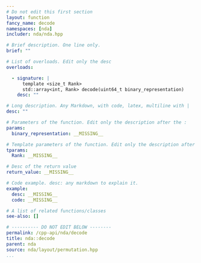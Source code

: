```yaml
---
# Do not edit this first section
layout: function
fancy_name: decode
namespaces: [nda]
includer: nda/nda.hpp

# Brief description. One line only.
brief: ""

# List of overloads. Edit only the desc
overloads:

  - signature: |
      template <size_t Rank>
      std::array<int, Rank> decode(uint64_t binary_representation)
    desc: ""

# Long description. Any Markdown, with code, latex, multiline with |
desc: ""

# Parameters of the function. Edit only the description after the :
params:
  binary_representation: __MISSING__

# Template parameters of the function. Edit only the description after the :
tparams:
  Rank: __MISSING__

# Desc of the return value
return_value: __MISSING__

# Code example. desc: any markdown to explain it.
example:
  desc: __MISSING__
  code: __MISSING__

# A list of related functions/classes
see-also: []

# ---------- DO NOT EDIT BELOW --------
permalink: /cpp-api/nda/decode
title: nda::decode
parent: nda
source: nda/layout/permutation.hpp
...
```


